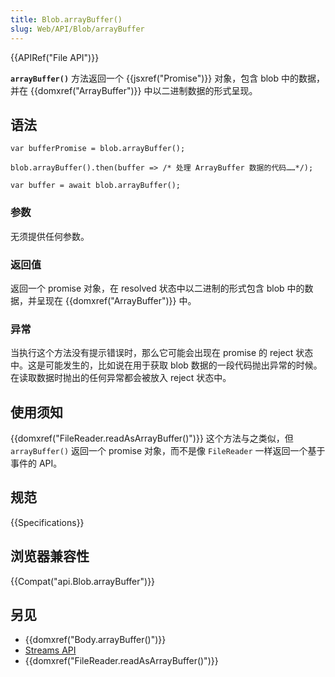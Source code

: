 ```yaml
---
title: Blob.arrayBuffer()
slug: Web/API/Blob/arrayBuffer
---
```

{{APIRef("File API")}}

**`arrayBuffer()`** 方法返回一个 {{jsxref("Promise")}} 对象，包含 blob 中的数据，并在 {{domxref("ArrayBuffer")}} 中以二进制数据的形式呈现。

## 语法

```plain
var bufferPromise = blob.arrayBuffer();

blob.arrayBuffer().then(buffer => /* 处理 ArrayBuffer 数据的代码……*/);

var buffer = await blob.arrayBuffer();
```

### 参数

无须提供任何参数。

### 返回值

返回一个 promise 对象，在 resolved 状态中以二进制的形式包含 blob 中的数据，并呈现在 {{domxref("ArrayBuffer")}} 中。

### 异常

当执行这个方法没有提示错误时，那么它可能会出现在 promise 的 reject 状态中。这是可能发生的，比如说在用于获取 blob 数据的一段代码抛出异常的时候。在读取数据时抛出的任何异常都会被放入 reject 状态中。

## 使用须知

{{domxref("FileReader.readAsArrayBuffer()")}} 这个方法与之类似，但 `arrayBuffer()` 返回一个 promise 对象，而不是像 `FileReader` 一样返回一个基于事件的 API。

## 规范

{{Specifications}}

## 浏览器兼容性

{{Compat("api.Blob.arrayBuffer")}}

## 另见

- {{domxref("Body.arrayBuffer()")}}
- [Streams API](/en-US/docs/Web/API/Streams_API)
- {{domxref("FileReader.readAsArrayBuffer()")}}
